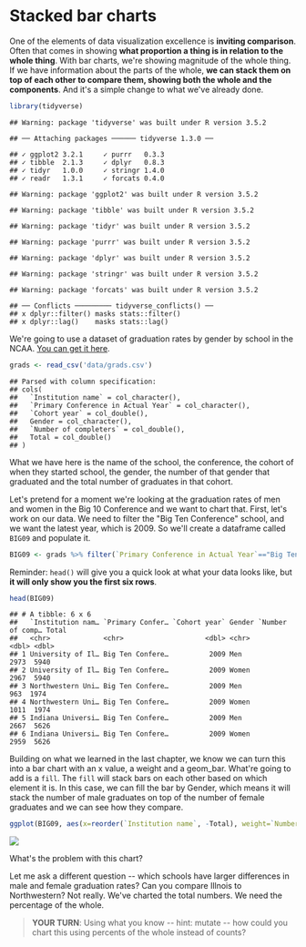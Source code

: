 # Stacked bar charts

One of the elements of data visualization excellence is **inviting comparison**. Often that comes in showing **what proportion a thing is in relation to the whole thing**. With bar charts, we're showing magnitude of the whole thing. If we have information about the parts of the whole, **we can stack them on top of each other to compare them, showing both the whole and the components**. And it's a simple change to what we've already done. 


```r
library(tidyverse)
```

```
## Warning: package 'tidyverse' was built under R version 3.5.2
```

```
## ── Attaching packages ────── tidyverse 1.3.0 ──
```

```
## ✓ ggplot2 3.2.1     ✓ purrr   0.3.3
## ✓ tibble  2.1.3     ✓ dplyr   0.8.3
## ✓ tidyr   1.0.0     ✓ stringr 1.4.0
## ✓ readr   1.3.1     ✓ forcats 0.4.0
```

```
## Warning: package 'ggplot2' was built under R version 3.5.2
```

```
## Warning: package 'tibble' was built under R version 3.5.2
```

```
## Warning: package 'tidyr' was built under R version 3.5.2
```

```
## Warning: package 'purrr' was built under R version 3.5.2
```

```
## Warning: package 'dplyr' was built under R version 3.5.2
```

```
## Warning: package 'stringr' was built under R version 3.5.2
```

```
## Warning: package 'forcats' was built under R version 3.5.2
```

```
## ── Conflicts ───────── tidyverse_conflicts() ──
## x dplyr::filter() masks stats::filter()
## x dplyr::lag()    masks stats::lag()
```
We're going to use a dataset of graduation rates by gender by school in the NCAA. [You can get it here](https://unl.box.com/s/3nw1eokvs9zfdjyzvjaj3xdq01rm8sym). 


```r
grads <- read_csv('data/grads.csv')
```

```
## Parsed with column specification:
## cols(
##   `Institution name` = col_character(),
##   `Primary Conference in Actual Year` = col_character(),
##   `Cohort year` = col_double(),
##   Gender = col_character(),
##   `Number of completers` = col_double(),
##   Total = col_double()
## )
```
What we have here is the name of the school, the conference, the cohort of when they started school, the gender, the number of that gender that graduated and the total number of graduates in that cohort. 

Let's pretend for a moment we're looking at the graduation rates of men and women in the Big 10 Conference and we want to chart that. First, let's work on our data. We need to filter the "Big Ten Conference" school, and we want the latest year, which is 2009. So we'll create a dataframe called `BIG09` and populate it. 


```r
BIG09 <- grads %>% filter(`Primary Conference in Actual Year`=="Big Ten Conference") %>% filter(`Cohort year` == 2009)
```

Reminder: `head()` will give you a quick look at what your data looks like, but **it will only show you the first six rows**.


```r
head(BIG09)
```

```
## # A tibble: 6 x 6
##   `Institution nam… `Primary Confer… `Cohort year` Gender `Number of comp… Total
##   <chr>             <chr>                    <dbl> <chr>             <dbl> <dbl>
## 1 University of Il… Big Ten Confere…          2009 Men                2973  5940
## 2 University of Il… Big Ten Confere…          2009 Women              2967  5940
## 3 Northwestern Uni… Big Ten Confere…          2009 Men                 963  1974
## 4 Northwestern Uni… Big Ten Confere…          2009 Women              1011  1974
## 5 Indiana Universi… Big Ten Confere…          2009 Men                2667  5626
## 6 Indiana Universi… Big Ten Confere…          2009 Women              2959  5626
```

Building on what we learned in the last chapter, we know we can turn this into a bar chart with an x value, a weight and a geom_bar. What're going to add is a `fill`. The `fill` will stack bars on each other based on which element it is. In this case, we can fill the bar by Gender, which means it will stack the number of male graduates on top of the number of female graduates and we can see how they compare. 


```r
ggplot(BIG09, aes(x=reorder(`Institution name`, -Total), weight=`Number of completers`, fill=Gender)) + geom_bar() + coord_flip()
```

![](13-stackedbar_files/figure-epub3/unnamed-chunk-5-1.png)<!-- -->

What's the problem with this chart? 

Let me ask a different question -- which schools have larger differences in male and female graduation rates? Can you compare Illnois to Northwestern? Not really. We've charted the total numbers. We need the percentage of the whole. 

> **YOUR TURN**: Using what you know -- hint: mutate -- how could you chart this using percents of the whole instead of counts? 

